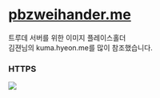 # [pbzweihander.me](https://pbzweihander.me)

트루데 서버를 위한 이미지 플레이스홀더  
김젼님의 kuma.hyeon.me를 많이 참조했습니다.

### HTTPS

[![](http://i.imgur.com/LHQlU83.png)](https://www.ssllabs.com/ssltest/analyze.html?d=pbzweihander.me)
